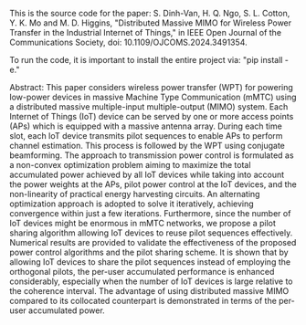 This is the source code for the paper: S. Dinh-Van, H. Q. Ngo, S. L. Cotton, Y. K. Mo and M. D. Higgins, "Distributed Massive MIMO for Wireless Power Transfer in the Industrial Internet of Things," in IEEE Open Journal of the Communications Society, doi: 10.1109/OJCOMS.2024.3491354.

To run the code, it is important to install the entire project via: "pip install -e."

Abstract:
This paper considers wireless power transfer (WPT) for powering low-power devices in massive Machine Type Communication (mMTC) using a distributed massive multiple-input multiple-output (MIMO) system. Each Internet of Things (IoT) device can be served by one or more access points (APs) which is equipped with a massive antenna array. During each time slot, each IoT device transmits pilot sequences to enable APs to perform channel estimation. This process is followed by the WPT using conjugate beamforming. The approach to transmission power control is formulated as a non-convex optimization problem aiming to maximize the total accumulated power achieved by all IoT devices while taking into account the power weights at the APs, pilot power control at the IoT devices, and the non-linearity of practical energy harvesting circuits. An alternating optimization approach is adopted to solve it iteratively, achieving convergence within just a few iterations. Furthermore, since the number of IoT devices might be enormous in mMTC networks, we propose a pilot sharing algorithm allowing IoT devices to reuse pilot sequences effectively. Numerical results are provided to validate the effectiveness of the proposed power control algorithms and the pilot sharing scheme. It is shown that by allowing IoT devices to share the pilot sequences instead of employing the orthogonal pilots, the per-user accumulated performance is enhanced considerably, especially when the number of IoT devices is large relative to the coherence interval. The advantage of using distributed massive MIMO compared to its collocated counterpart is demonstrated in terms of the per-user accumulated power.

